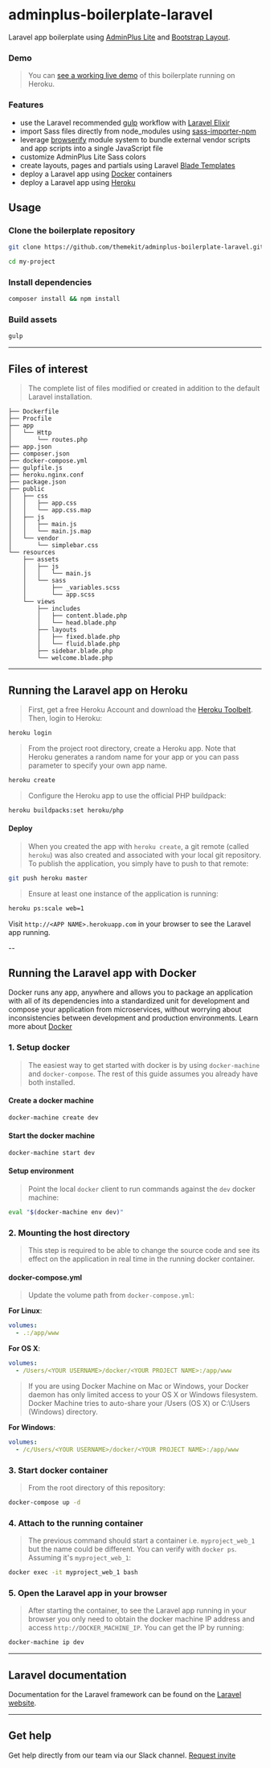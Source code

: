 # adminplus-boilerplate-laravel
Laravel app boilerplate using [AdminPlus Lite](https://github.com/themekit/adminplus) and [Bootstrap Layout](https://github.com/themekit/bootstrap-layout).

### Demo
> You can [see a working live demo](http://polar-fjord-74422.herokuapp.com) of this boilerplate running on Heroku.

### Features
- use the Laravel recommended [gulp](https://github.com/gulpjs/gulp) workflow with [Laravel Elixir](https://github.com/laravel/elixir)
- import Sass files directly from node_modules using [sass-importer-npm](https://github.com/themekit/sass-importer-npm)
- leverage [browserify](https://github.com/substack/node-browserify) module system to bundle external vendor scripts and app scripts into a single JavaScript file
- customize AdminPlus Lite Sass colors
- create layouts, pages and partials using Laravel [Blade Templates](https://laravel.com/docs/master/blade)
- deploy a Laravel app using [Docker](https://www.docker.com) containers
- deploy a Laravel app using [Heroku](https://www.heroku.com)

## Usage
### Clone the boilerplate repository
```bash
git clone https://github.com/themekit/adminplus-boilerplate-laravel.git my-project
```
```bash
cd my-project
```

### Install dependencies
```bash
composer install && npm install
```

### Build assets
```bash
gulp
```

---

## Files of interest
> The complete list of files modified or created in addition to the default Laravel installation.

```
├── Dockerfile
├── Procfile
├── app
│   └── Http
│       └── routes.php
├── app.json
├── composer.json
├── docker-compose.yml
├── gulpfile.js
├── heroku.nginx.conf
├── package.json
├── public
│   ├── css
│   │   ├── app.css
│   │   └── app.css.map
│   ├── js
│   │   ├── main.js
│   │   └── main.js.map
│   └── vendor
│       └── simplebar.css
└── resources
    ├── assets
    │   ├── js
    │   │   └── main.js
    │   └── sass
    │       ├── _variables.scss
    │       └── app.scss
    └── views
        ├── includes
        │   ├── content.blade.php
        │   └── head.blade.php
        ├── layouts
        │   ├── fixed.blade.php
        │   └── fluid.blade.php
        ├── sidebar.blade.php
        └── welcome.blade.php
```

---

## Running the Laravel app on Heroku
> First, get a free Heroku Account and download the [Heroku Toolbelt](https://toolbelt.heroku.com). Then, login to Heroku:

```bash
heroku login
```

> From the project root directory, create a Heroku app. Note that Heroku generates a random name for your app or you can pass parameter to specify your own app name.

```bash
heroku create
```

> Configure the Heroku app to use the official PHP buildpack:

```bash
heroku buildpacks:set heroku/php
```

#### Deploy
> When you created the app with `heroku create`, a git remote (called `heroku`) was also created and associated with your local git repository. To publish the application, you simply have to push to that remote:

```bash
git push heroku master
```

> Ensure at least one instance of the application is running:

```bash
heroku ps:scale web=1
```

Visit `http://<APP NAME>.herokuapp.com` in your browser to see the Laravel app running.

-- 

## Running the Laravel app with Docker
Docker runs any app, anywhere and allows you to package an application with all of its dependencies into a standardized unit for development and compose your application from microservices, without worrying about inconsistencies between development and production environments. Learn more about [Docker](https://www.docker.com)

### 1. Setup docker
> The easiest way to get started with docker is by using `docker-machine` and `docker-compose`. The rest of this guide assumes you already have both installed.

#### Create a docker machine
```bash    
docker-machine create dev
```
    
#### Start the docker machine
```bash
docker-machine start dev
```

#### Setup environment
> Point the local `docker` client to run commands against the `dev` docker machine:

```bash
eval "$(docker-machine env dev)"
```

### 2. Mounting the host directory
> This step is required to be able to change the source code and see its effect on the application in real time in the running docker container.

#### docker-compose.yml
> Update the volume path from `docker-compose.yml`:

**For Linux**:

```yaml
volumes:
  - .:/app/www
```

**For OS X**:

```yaml
volumes:
  - /Users/<YOUR USERNAME>/docker/<YOUR PROJECT NAME>:/app/www
```

> If you are using Docker Machine on Mac or Windows, your Docker daemon has only limited access to your OS X or Windows filesystem. Docker Machine tries to auto-share your /Users (OS X) or C:\Users (Windows) directory. 

**For Windows**:

```yaml
volumes:
  - /c/Users/<YOUR USERNAME>/docker/<YOUR PROJECT NAME>:/app/www
```

### 3. Start docker container
> From the root directory of this repository:

```bash
docker-compose up -d
```

### 4. Attach to the running container
> The previous command should start a container i.e. `myproject_web_1` but the name could be different. You can verify with `docker ps`. Assuming it's `myproject_web_1`:

```bash
docker exec -it myproject_web_1 bash
```

### 5. Open the Laravel app in your browser
> After starting the container, to see the Laravel app running in your browser you only need to obtain the docker machine IP address and access `http://DOCKER_MACHINE_IP`. You can get the IP by running:

```bash
docker-machine ip dev
```

---

## Laravel documentation
Documentation for the Laravel framework can be found on the [Laravel website](http://laravel.com/docs).

---

## Get help
Get help directly from our team via our Slack channel. [Request invite](http://themekit-slack-invite.stamplayapp.com/)